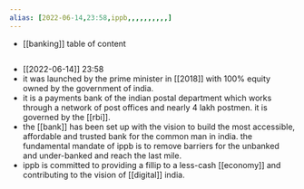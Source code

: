 ```yaml
---
alias: [2022-06-14,23:58,ippb,,,,,,,,,,]
---
```

- [[banking]]
table of content
```toc
```

- [[2022-06-14]] 23:58
- it was launched by the prime minister in [[2018]] with 100% equity owned by the government of india.
- it is a payments bank of the indian postal department which works through a network of post offices and nearly 4 lakh postmen. it is governed by the [[rbi]].
- the [[bank]] has been set up with the vision to build the most accessible, affordable and trusted bank for the common man in india. the fundamental mandate of ippb is to remove barriers for the unbanked and under-banked and reach the last mile.
- ippb is committed to providing a fillip to a less-cash [[economy]] and contributing to the vision of [[digital]] india.